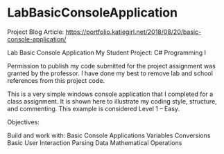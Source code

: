 # LabBasicConsoleApplication

Project Blog Article: https://portfolio.katiegirl.net/2018/08/20/basic-console-application/

Lab Basic Console Application 
My Student Project: C# Programming I

Permission to publish my code submitted for the project assignment was granted by the professor. I have done my best to remove lab and school references from this project code. 

This is a very simple windows console application that I completed for a class assignment. It is shown here to illustrate my coding style, structure, and commenting. This example is considered Level 1 – Easy.

Objectives:

Build and work with:
Basic Console Applications
Variables
Conversions
Basic User Interaction
Parsing Data
Mathematical Operations

